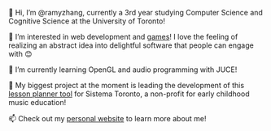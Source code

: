 👋 Hi, I’m @ramyzhang, currently a 3rd year studying Computer Science and Cognitive Science at the University of Toronto!

👀 I’m interested in web development and [games](https://mimimosa.itch.io/)! I love the feeling of realizing an abstract idea into delightful software that people can engage with 😊

🌱 I’m currently learning OpenGL and audio programming with JUCE!

🔬 My biggest project at the moment is leading the development of this [lesson planner tool](https://github.com/uoftblueprint/sistema) for Sistema Toronto, a non-profit for early childhood music education!

📫 Check out my [personal website](https://ramyzhang.com/) to learn more about me!

<!---
ramyzhang/ramyzhang is a ✨ special ✨ repository because its `README.md` (this file) appears on your GitHub profile.
You can click the Preview link to take a look at your changes.
--->
